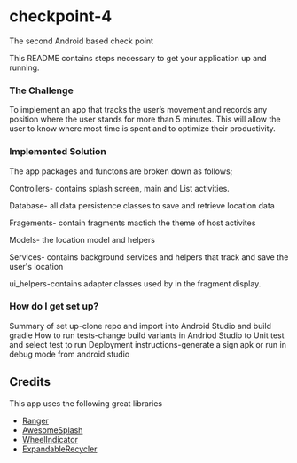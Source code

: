 # checkpoint-4
The second Android based check point

This README contains steps necessary to get your application up and running.

### The Challenge ###
To implement an app that tracks the user’s movement and records any 
position where the user stands for more than 5 minutes. 
This will allow the user to know where most time is spent and to optimize their productivity.

### Implemented Solution ###

The app packages and functons are broken down as follows;

Controllers- contains splash screen, main and List activities.

Database- all data persistence classes to save and retrieve location data

Fragements- contain fragments mactich the theme of host activites

Models- the location model and helpers

Services- contains background services and helpers that track and save the user's location

ui_helpers-contains adapter classes used by in the fragment display.


### How do I get set up? ###

Summary of set up-clone repo and import into Android Studio and build gradle
How to run tests-change build variants in Andriod Studio to Unit test and select test to run
Deployment instructions-generate a sign apk or run in debug mode from android studio


## Credits ##
This app uses the following great libraries
* [Ranger](https://github.com/asantibanez/Ranger)
* [AwesomeSplash](https://github.com/ViksaaSkool/AwesomeSplash)
* [WheelIndicator](https://github.com/dlazaro66/WheelIndicatorView)
* [ExpandableRecycler](https://github.com/bignerdranch/expandable-recycler-view)


